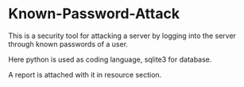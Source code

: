 # Known-Password-Attack

This is a security tool for attacking a server by logging into the server through known passwords of a user. 

Here python is used as coding language, sqlite3 for database.

A report is attached with it in resource section.
